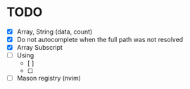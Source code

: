 # TODO
- [x] Array, String (data, count)
- [x] Do not autocomplete when the full path was not resolved
- [x] Array Subscript
- [ ] Using
    - [ ]
    - [ ]
- [ ] Mason registry (nvim)